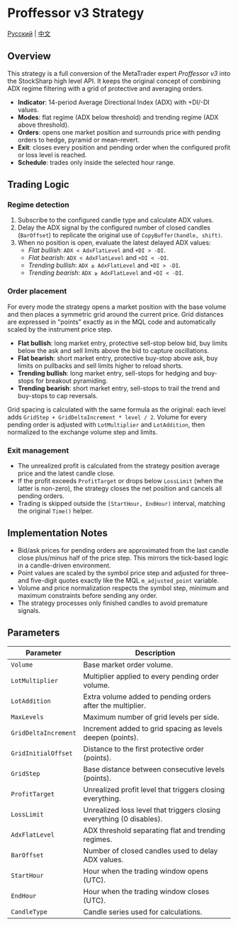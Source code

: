 # Proffessor v3 Strategy
[Русский](README_ru.md) | [中文](README_cn.md)

## Overview

This strategy is a full conversion of the MetaTrader expert *Proffessor v3* into the
StockSharp high level API. It keeps the original concept of combining ADX regime
filtering with a grid of protective and averaging orders.

- **Indicator**: 14-period Average Directional Index (ADX) with +DI/-DI values.
- **Modes**: flat regime (ADX below threshold) and trending regime (ADX above
  threshold).
- **Orders**: opens one market position and surrounds price with pending orders
  to hedge, pyramid or mean-revert.
- **Exit**: closes every position and pending order when the configured profit or
  loss level is reached.
- **Schedule**: trades only inside the selected hour range.

## Trading Logic

### Regime detection
1. Subscribe to the configured candle type and calculate ADX values.
2. Delay the ADX signal by the configured number of closed candles (`BarOffset`)
   to replicate the original use of `CopyBuffer(handle, shift)`.
3. When no position is open, evaluate the latest delayed ADX values:
   - *Flat bullish*: `ADX < AdxFlatLevel` and `+DI > -DI`.
   - *Flat bearish*: `ADX < AdxFlatLevel` and `+DI < -DI`.
   - *Trending bullish*: `ADX ≥ AdxFlatLevel` and `+DI > -DI`.
   - *Trending bearish*: `ADX ≥ AdxFlatLevel` and `+DI < -DI`.

### Order placement
For every mode the strategy opens a market position with the base volume and
then places a symmetric grid around the current price. Grid distances are
expressed in "points" exactly as in the MQL code and automatically scaled by the
instrument price step.

- **Flat bullish**: long market entry, protective sell-stop below bid, buy limits
  below the ask and sell limits above the bid to capture oscillations.
- **Flat bearish**: short market entry, protective buy-stop above ask, buy limits
  on pullbacks and sell limits higher to reload shorts.
- **Trending bullish**: long market entry, sell-stops for hedging and buy-stops
  for breakout pyramiding.
- **Trending bearish**: short market entry, sell-stops to trail the trend and
  buy-stops to cap reversals.

Grid spacing is calculated with the same formula as the original: each level
adds `GridStep + GridDeltaIncrement * level / 2`. Volume for every pending order
is adjusted with `LotMultiplier` and `LotAddition`, then normalized to the
exchange volume step and limits.

### Exit management
- The unrealized profit is calculated from the strategy position average price
  and the latest candle close.
- If the profit exceeds `ProfitTarget` or drops below `LossLimit` (when the
  latter is non-zero), the strategy closes the net position and cancels all
  pending orders.
- Trading is skipped outside the `[StartHour, EndHour)` interval, matching the
  original `Time()` helper.

## Implementation Notes

- Bid/ask prices for pending orders are approximated from the last candle close
  plus/minus half of the price step. This mirrors the tick-based logic in a
  candle-driven environment.
- Point values are scaled by the symbol price step and adjusted for three- and
  five-digit quotes exactly like the MQL `m_adjusted_point` variable.
- Volume and price normalization respects the symbol step, minimum and maximum
  constraints before sending any order.
- The strategy processes only finished candles to avoid premature signals.

## Parameters

| Parameter | Description |
|-----------|-------------|
| `Volume` | Base market order volume. |
| `LotMultiplier` | Multiplier applied to every pending order volume. |
| `LotAddition` | Extra volume added to pending orders after the multiplier. |
| `MaxLevels` | Maximum number of grid levels per side. |
| `GridDeltaIncrement` | Increment added to grid spacing as levels deepen (points). |
| `GridInitialOffset` | Distance to the first protective order (points). |
| `GridStep` | Base distance between consecutive levels (points). |
| `ProfitTarget` | Unrealized profit level that triggers closing everything. |
| `LossLimit` | Unrealized loss level that triggers closing everything (0 disables). |
| `AdxFlatLevel` | ADX threshold separating flat and trending regimes. |
| `BarOffset` | Number of closed candles used to delay ADX values. |
| `StartHour` | Hour when the trading window opens (UTC). |
| `EndHour` | Hour when the trading window closes (UTC). |
| `CandleType` | Candle series used for calculations. |


